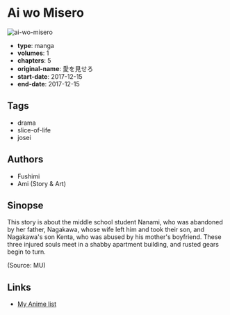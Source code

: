 # Ai wo Misero

![ai-wo-misero](https://cdn.myanimelist.net/images/manga/2/222777.jpg)

-   **type**: manga
-   **volumes**: 1
-   **chapters**: 5
-   **original-name**: 愛を見せろ
-   **start-date**: 2017-12-15
-   **end-date**: 2017-12-15

## Tags

-   drama
-   slice-of-life
-   josei

## Authors

-   Fushimi
-   Ami (Story & Art)

## Sinopse

This story is about the middle school student Nanami, who was abandoned by her father, Nagakawa, whose wife left him and took their son, and Nagakawa's son Kenta, who was abused by his mother's boyfriend. These three injured souls meet in a shabby apartment building, and rusted gears begin to turn.

(Source: MU)

## Links

-   [My Anime list](https://myanimelist.net/manga/122241/Ai_wo_Misero)
